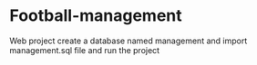 # Football-management
Web project
create a database named management and import management.sql file and run the project
